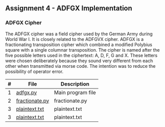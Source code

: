 ## Assignment 4 - ADFGX Implementation
### ADFGX Cipher
The ADFGX cipher was a field cipher used by the German Army during World War I. It is closely related to the ADFGVX cipher. ADFGX is a fractionating transposition cipher which combined a modified Polybius square with a single columnar transposition. The cipher is named after the five possible letters used in the ciphertext: A, D, F, G and X. These letters were chosen deliberately because they sound very different from each other when transmitted via morse code. The intention was to reduce the possibility of operator error.


|   #   | File            | Description                                        |
| :---: | --------------- | -------------------------------------------------- |
|   1   | <a href="https://github.com/Kyrie-Ma/4663-Cryptography-Ma/blob/master/Assignments/A04/adfgx.py" > adfgx.py         | Main program file      |
|   2   | <a href="https://github.com/Kyrie-Ma/4663-Cryptography-Ma/blob/master/Assignments/A04/fractionate.py" > fractionate.py         | fractionate.py      |
|   3   | <a href="https://github.com/Kyrie-Ma/4663-Cryptography-Ma/blob/master/Assignments/A04/plaintext.txt" > plaintext.txt         | plaintext.txt      |
|   3   | <a href="https://github.com/Kyrie-Ma/4663-Cryptography-Ma/blob/master/Assignments/A04/plaintext.txt" > plaintext.txt         | plaintext.txt      |
